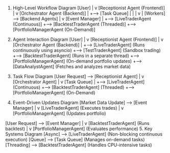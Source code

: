 1. High-Level Workflow Diagram
[User]
   |
   v
[Receptionist Agent (Frontend)]
   |
   v
[Orchestrator Agent (Backend)]
   |
   +--> [Task Queue]
   |        |
   |        v
   |    [Workers] --> [Backend Agents]
   |
   v
[Event Manager]
   |
   +--> [LiveTraderAgent (Continuous)]
   +--> [BacktestTraderAgent (Threaded)]
   +--> [PortfolioManagerAgent (On-Demand)]

2. Agent Interaction Diagram
[User]
   |
   v
[Receptionist Agent (Frontend)]
   |
   v
[Orchestrator Agent (Backend)]
   |
   +--> [LiveTraderAgent] (Runs continuously using asyncio)
   +--> [TestTraderAgent] (Sandbox trading)
   +--> [BacktestTraderAgent] (Runs in a separate thread)
   +--> [PortfolioManagerAgent] (On-demand portfolio updates)
   +--> [DataAnalystAgent] (Fetches and analyzes market data)

3. Task Flow Diagram
[User Request] --> [Receptionist Agent]
                       |
                       v
                  [Orchestrator Agent]
                       |
                       v
                  [Task Queue]
                       |
                       +--> [LiveTraderAgent] (Continuous)
                       +--> [BacktestTraderAgent] (Threaded)
                       +--> [PortfolioManagerAgent] (On-Demand)
4. Event-Driven Updates Diagram
[Market Data Update] --> [Event Manager]
                             |
                             v
                        [LiveTraderAgent] (Executes trades)
                             |
                             v
                        [PortfolioManagerAgent] (Updates portfolio)

[User Request] --> [Event Manager]
                       |
                       v
                  [BacktestTraderAgent] (Runs backtest)
                       |
                       v
                  [PortfolioManagerAgent] (Evaluates performance)
5. Key Systems Diagram
[Async] --> [LiveTraderAgent] (Non-blocking continuous execution)
[Queue] --> [Task Queue] (Manages on-demand tasks)
[Threading] --> [BacktestTraderAgent] (Handles CPU-intensive tasks)
